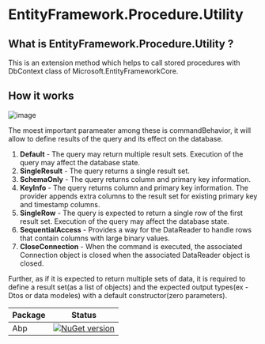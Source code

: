 # EntityFramework.Procedure.Utility

## What is EntityFramework.Procedure.Utility ?
This is an extension method which helps to call stored procedures with DbContext class of Microsoft.EntityFrameworkCore. 

## How it works
![image](https://user-images.githubusercontent.com/25504137/202475041-67fff0f5-d066-4280-a170-8d03769ece50.png)

The moest important parameater among these is commandBehavior, it will allow to define results of the query and its effect on the database.
1. **Default** - The query may return multiple result sets. Execution of the query may affect the database state.
2. **SingleResult** - The query returns a single result set.
3. **SchemaOnly** - The query returns column and primary key information.
4. **KeyInfo** - The query returns column and primary key information. The provider appends extra columns to the result set for existing primary key and timestamp columns.
5. **SingleRow** - The query is expected to return a single row of the first result set. Execution of the query may affect the database state.
6. **SequentialAccess** - Provides a way for the DataReader to handle rows that contain columns with large binary values.
7. **CloseConnection** - When the command is executed, the associated Connection object is closed when the associated DataReader object is closed.

Further, as if it is expected to return multiple sets of data, it is required to define a result set(as a list of objects) and the expected output types(ex - Dtos or data modeles) with a default constructor(zero parameters). 

|Package|Status|
|:------|:-----:|
|Abp|[![NuGet version](https://badge.fury.io/nu/Abp.svg)](https://badge.fury.io/nu/Abp)|

